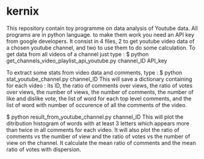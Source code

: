 # kernix
This repository contain toy programme on data analysis of Youtube data.
All programs are in python language. to make them work you need an API key from google developers.
It consist in 4 files, 2 to get youtube video data of a chosen youtube channel, and two to use them to do some calculation.
To get data from all videos of a channel just type :
  $ python get_channels_video_playlist_api_youtube.py channel_ID API_key
  
To extract some stats from video data and comments, type :
  $ python stat_youtube_channel.py channel_ID
  This will save a dictionary containing for each video : its ID, the ratio of comments over views, the ratio of votes over views, the number of views, the number of comments, the number of like and dislike vote, the list of word for each top level comments, and the list of word with number of occurence of all the comments of the video.
  
  $ python result_from_youtube_channel.py channel_ID
  This will plot the ditribution histogram of words with at least 3 letters which appears more than twice in all comments for each video. It will also plot the ratio of comments vs the number of view and the ratio of votes vs the number of view on the channel. It calculate the mean ratio of comments and the mean ratio of votes with dispersion.
